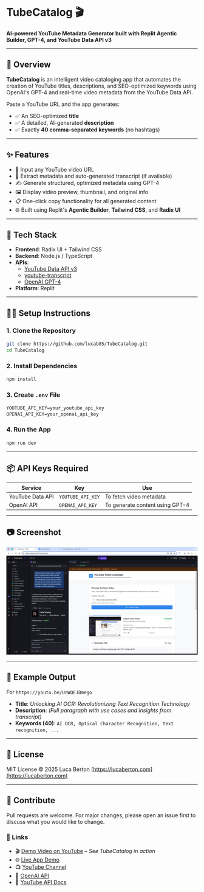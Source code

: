 # TubeCatalog 🎬
**AI-powered YouTube Metadata Generator built with Replit Agentic Builder, GPT-4, and YouTube Data API v3**

---

## 🚀 Overview

**TubeCatalog** is an intelligent video cataloging app that automates the creation of YouTube titles, descriptions, and SEO-optimized keywords using OpenAI's GPT-4 and real-time video metadata from the YouTube Data API.

Paste a YouTube URL and the app generates:
- ✅ An SEO-optimized **title**
- ✅ A detailed, AI-generated **description**
- ✅ Exactly **40 comma-separated keywords** (no hashtags)

---

## ✨ Features

- 🔗 Input any YouTube video URL
- 🧠 Extract metadata and auto-generated transcript (if available)
- ✍️ Generate structured, optimized metadata using GPT-4
- 🖼️ Display video preview, thumbnail, and original info
- 📋 One-click copy functionality for all generated content
- 🌐 Built using Replit's **Agentic Builder**, **Tailwind CSS**, and **Radix UI**

---

## 🧱 Tech Stack

- **Frontend**: Radix UI + Tailwind CSS
- **Backend**: Node.js / TypeScript
- **APIs**: 
  - [YouTube Data API v3](https://developers.google.com/youtube/v3)
  - [youtube-transcript](https://www.npmjs.com/package/youtube-transcript)
  - [OpenAI GPT-4](https://platform.openai.com/)
- **Platform**: Replit

---

## 🧑‍💻 Setup Instructions

### 1. Clone the Repository
```bash
git clone https://github.com/lucab85/TubeCatalog.git
cd TubeCatalog
````

### 2. Install Dependencies

```bash
npm install
```

### 3. Create `.env` File

```env
YOUTUBE_API_KEY=your_youtube_api_key
OPENAI_API_KEY=your_openai_api_key
```

### 4. Run the App

```bash
npm run dev
```

---

## 📦 API Keys Required

| Service          | Key               | Use                             |
| ---------------- | ----------------- | ------------------------------- |
| YouTube Data API | `YOUTUBE_API_KEY` | To fetch video metadata         |
| OpenAI API       | `OPENAI_API_KEY`  | To generate content using GPT-4 |

---

## 📷 Screenshot

![TubeCatalog Screenshot](./screenshot.jpg)

---

## 🧪 Example Output

For `https://youtu.be/UnWQEJDmego`

* **Title**: *Unlocking AI OCR: Revolutionizing Text Recognition Technology*
* **Description**: *(Full paragraph with use cases and insights from transcript)*
* **Keywords (40)**: `AI OCR, Optical Character Recognition, text recognition, ...`

---

## 📄 License

MIT License © 2025 Luca Berton
[https://lucaberton.com](https://lucaberton.com)

---

## 🙌 Contribute

Pull requests are welcome. For major changes, please open an issue first to discuss what you would like to change.

### 🔗 Links

* 🎬 [Demo Video on YouTube](https://youtu.be/Js58yqsz5Ww) – *See TubeCatalog in action*
* 🌐 [Live App Demo](https://replit.com/@lucaberton/TubeCatalog)
* 📺 [YouTube Channel](https://youtube.com/@lucaberton)
* 🤖 [OpenAI API](https://platform.openai.com/)
* 📘 [YouTube API Docs](https://developers.google.com/youtube/v3)

